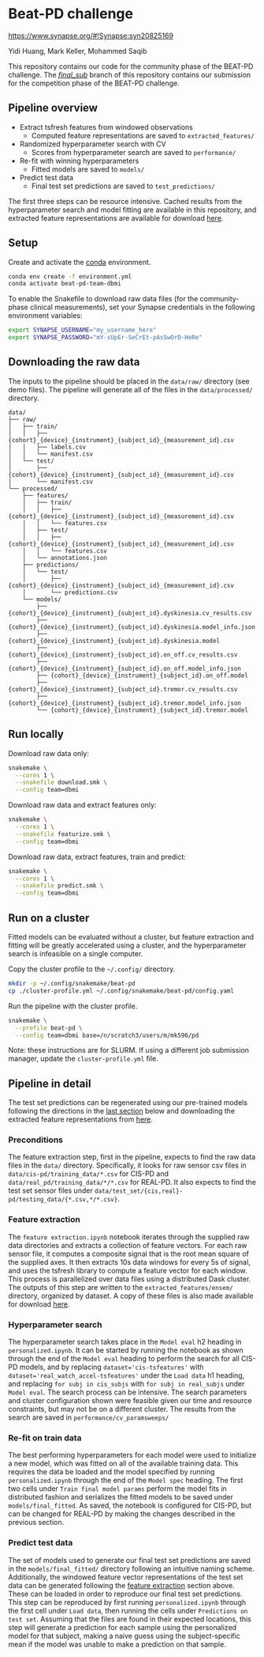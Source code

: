 # Beat-PD challenge 
https://www.synapse.org/#!Synapse:syn20825169

Yidi Huang, Mark Keller, Mohammed Saqib

This repository contains our code for the community phase of the BEAT-PD challenge. 
The [*final_sub*](https://github.com/huangy6/beat_pd/tree/final_sub/) branch of this repository contains our submission for the competition phase of the BEAT-PD challenge. 

## Pipeline overview

* Extract tsfresh features from windowed observations 
  * Computed feature representations are saved to `extracted_features/`
* Randomized hyperparameter search with CV
  * Scores from hyperparameter search are saved to `performance/`
* Re-fit with winning hyperparameters 
  * Fitted models are saved to `models/`
* Predict test data
  * Final test set predictions are saved to `test_predictions/`

The first three steps can be resource intensive. Cached results from the hyperparameter search and model fitting are available in this repository, and extracted feature representations are available for download [here](https://www.dropbox.com/sh/slpl7qe7n3t253a/AACwxKIjZsQlKzDrFyPDPvTsa?dl=0). 

## Setup

Create and activate the [conda](https://docs.conda.io/en/latest/) environment.

```sh
conda env create -f environment.yml
conda activate beat-pd-team-dbmi
```

To enable the Snakefile to download raw data files (for the community-phase clinical measurements), set your Synapse credentials in the following environment variables:

```sh
export SYNAPSE_USERNAME="my_username_here"
export SYNAPSE_PASSWORD="mY-sUpEr-SeCrEt-pAsSwOrD-HeRe"
```

## Downloading the raw data

The inputs to the pipeline should be placed in the `data/raw/` directory (see demo files).
The pipeline will generate all of the files in the `data/processed/` directory.

```
data/
├── raw/
│   ├── train/
│   │   ├── {cohort}_{device}_{instrument}_{subject_id}_{measurement_id}.csv
│   │   ├── labels.csv
│   │   └── manifest.csv
│   └── test/
│       ├── {cohort}_{device}_{instrument}_{subject_id}_{measurement_id}.csv
│       └── manifest.csv
└── processed/
    ├── features/
    │   ├── train/
    │   │   ├── {cohort}_{device}_{instrument}_{subject_id}_{measurement_id}.csv
    │   │   └── features.csv
    │   ├── test/
    │   │   ├── {cohort}_{device}_{instrument}_{subject_id}_{measurement_id}.csv
    │   │   └── features.csv
    │   └── annotations.json
    ├── predictions/
    │   └── test/
    │       ├── {cohort}_{device}_{instrument}_{subject_id}_{measurement_id}.csv
    │       └── predictions.csv
    └── models/
        ├── {cohort}_{device}_{instrument}_{subject_id}.dyskinesia.cv_results.csv
        ├── {cohort}_{device}_{instrument}_{subject_id}.dyskinesia.model_info.json
        ├── {cohort}_{device}_{instrument}_{subject_id}.dyskinesia.model
        ├── {cohort}_{device}_{instrument}_{subject_id}.on_off.cv_results.csv
        ├── {cohort}_{device}_{instrument}_{subject_id}.on_off.model_info.json
        ├── {cohort}_{device}_{instrument}_{subject_id}.on_off.model
        ├── {cohort}_{device}_{instrument}_{subject_id}.tremor.cv_results.csv
        ├── {cohort}_{device}_{instrument}_{subject_id}.tremor.model_info.json
        └── {cohort}_{device}_{instrument}_{subject_id}.tremor.model
```


## Run locally

Download raw data only:

```sh
snakemake \
  --cores 1 \
  --snakefile download.smk \
  --config team=dbmi
```

Download raw data and extract features only:

```sh
snakemake \
  --cores 1 \
  --snakefile featurize.smk \
  --config team=dbmi
```

Download raw data, extract features, train and predict:

```sh
snakemake \
  --cores 1 \
  --snakefile predict.smk \
  --config team=dbmi
```


## Run on a cluster

Fitted models can be evaluated without a cluster, but feature extraction and fitting will be greatly accelerated using a cluster, and the hyperparameter search is infeasible on a single computer. 

Copy the cluster profile to the `~/.config/` directory.

```sh
mkdir -p ~/.config/snakemake/beat-pd
cp ./cluster-profile.yml ~/.config/snakemake/beat-pd/config.yaml
```

Run the pipeline with the cluster profile.

```sh
snakemake \
  --profile beat-pd \
  --config team=dbmi base=/n/scratch3/users/m/mk596/pd
```

Note: these instructions are for SLURM.
If using a different job submission manager, update the `cluster-profile.yml` file.

## Pipeline in detail
The test set predictions can be regenerated using our pre-trained models following the directions in the [last section](#predict-test-data) below and downloading the extracted feature representations from [here](https://www.dropbox.com/sh/slpl7qe7n3t253a/AACwxKIjZsQlKzDrFyPDPvTsa?dl=0).

### Preconditions
The feature extraction step, first in the pipeline, expects to find the raw data files in the `data/` directory. Specifically, it looks for raw sensor csv files in `data/cis-pd/training_data/*.csv` for CIS-PD and `data/real_pd/training_data/*/*.csv` for REAL-PD. It also expects to find the test set sensor files under `data/test_set/{cis,real}-pd/testing_data/{*.csv,*/*.csv}`. 

### Feature extraction
The `feature extraction.ipynb` notebook iterates through the supplied raw data directories and extracts a collection of feature vectors. For each raw sensor file, it computes a composite signal that is the root mean square of the supplied axes. It then extracts 10s data windows for every 5s of signal, and uses the tsfresh library to compute a feature vector for each window. This process is parallelized over data files using a distributed Dask cluster. The outputs of this step are written to the `extracted_features/ensem/` directory, organized by dataset. A copy of these files is also made available for download [here](https://www.dropbox.com/sh/slpl7qe7n3t253a/AACwxKIjZsQlKzDrFyPDPvTsa?dl=0).

### Hyperparameter search
The hyperparameter search takes place in the `Model eval` h2 heading in `personalized.ipynb`. It can be started by running the notebook as shown through the end of the `Model eval` heading to perform the search for all CIS-PD models, and by replacing `dataset='cis-tsfeatures'` with `dataset='real_watch_accel-tsfeatures'` under the `Load data` h1 heading, and replacing `for subj in cis_subjs` with `for subj in real_subjs` under `Model eval`. The search process can be intensive. The search parameters and cluster configuration shown were feasible given our time and resource constraints, but may not be on a different cluster. The results from the search are saved in `performance/cv_paramsweeps/`

### Re-fit on train data
The best performing hyperparameters for each model were used to initialize a new model, which was fitted on all of the available training data. This requires the data be loaded and the model specified by running `personalized.ipynb` through the end of the `Model spec` heading. The first two cells under `Train final model params` perform the model fits in distributed fashion and serializes the fitted models to be saved under `models/final_fitted`. As saved, the notebook is configured for CIS-PD, but can be changed for REAL-PD by making the changes described in the previous section. 

### Predict test data
The set of models used to generate our final test set predictions are saved in the `models/final_fitted/` directory following an intuitive naming scheme. Additionally, the windowed feature vector representations of the test set data can be generated following the [feature extraction](#feature-extraction) section above. These can be loaded in order to reproduce our final test set predictions. This step can be reproduced by first running `personalized.ipynb` through the first cell under `Load data`, then running the cells under `Predictions on test set`. Assuming that the files are found in their expected locations, this step will generate a prediction for each sample using the personalized model for that subject, making a naive guess using the subject-specific mean if the model was unable to make a prediction on that sample. 
